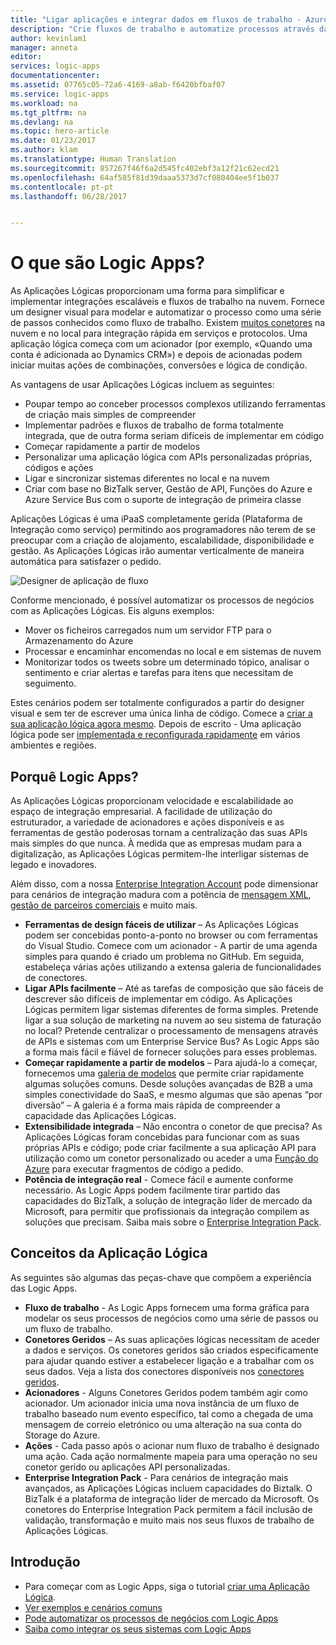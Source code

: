 ```yaml
---
title: "Ligar aplicações e integrar dados em fluxos de trabalho - Azure Logic Apps | Microsoft Docs"
description: "Crie fluxos de trabalho e automatize processos através da ligação de aplicações e da integração de dados com o Azure Logic Apps."
author: kevinlam1
manager: anneta
editor: 
services: logic-apps
documentationcenter: 
ms.assetid: 07765c05-72a6-4169-a8ab-f6420bfbaf07
ms.service: logic-apps
ms.workload: na
ms.tgt_pltfrm: na
ms.devlang: na
ms.topic: hero-article
ms.date: 01/23/2017
ms.author: klam
ms.translationtype: Human Translation
ms.sourcegitcommit: 857267f46f6a2d545fc402ebf3a12f21c62ecd21
ms.openlocfilehash: 64af585f81d39daaa5373d7cf080404ee5f1b037
ms.contentlocale: pt-pt
ms.lasthandoff: 06/28/2017


---
```

<a id="what-are-logic-apps" class="xliff"></a>

# O que são Logic Apps?
As Aplicações Lógicas proporcionam uma forma para simplificar e implementar integrações escaláveis e fluxos de trabalho na nuvem. Fornece um designer visual para modelar e automatizar o processo como uma série de passos conhecidos como fluxo de trabalho.  Existem [muitos conetores](../connectors/apis-list.md) na nuvem e no local para integração rápida em serviços e protocolos.  Uma aplicação lógica começa com um acionador (por exemplo, «Quando uma conta é adicionada ao Dynamics CRM») e depois de acionadas podem iniciar muitas ações de combinações, conversões e lógica de condição.

As vantagens de usar Aplicações Lógicas incluem as seguintes:  

* Poupar tempo ao conceber processos complexos utilizando ferramentas de criação mais simples de compreender
* Implementar padrões e fluxos de trabalho de forma totalmente integrada, que de outra forma seriam difíceis de implementar em código
* Começar rapidamente a partir de modelos
* Personalizar uma aplicação lógica com APIs personalizadas próprias, códigos e ações
* Ligar e sincronizar sistemas diferentes no local e na nuvem
* Criar com base no BizTalk server, Gestão de API, Funções do Azure e Azure Service Bus com o suporte de integração de primeira classe

Aplicações Lógicas é uma iPaaS completamente gerida (Plataforma de Integração como serviço) permitindo aos programadores não terem de se preocupar com a criação de alojamento, escalabilidade, disponibilidade e gestão.  As Aplicações Lógicas irão aumentar verticalmente de maneira automática para satisfazer o pedido.

![Designer de aplicação de fluxo](media/logic-apps-what-are-logic-apps/LogicAppCapture2.png)

Conforme mencionado, é possível automatizar os processos de negócios com as Aplicações Lógicas. Eis alguns exemplos:  

* Mover os ficheiros carregados num um servidor FTP para o Armazenamento do Azure
* Processar e encaminhar encomendas no local e em sistemas de nuvem
* Monitorizar todos os tweets sobre um determinado tópico, analisar o sentimento e criar alertas e tarefas para itens que necessitam de seguimento.

Estes cenários podem ser totalmente configurados a partir do designer visual e sem ter de escrever uma única linha de código. Comece a [criar a sua aplicação lógica agora mesmo][create].  Depois de escrito - Uma aplicação lógica pode ser [implementada e reconfigurada rapidamente](../logic-apps/logic-apps-create-deploy-template.md) em vários ambientes e regiões.

<a id="why-logic-apps" class="xliff"></a>

## Porquê Logic Apps?
As Aplicações Lógicas proporcionam velocidade e escalabilidade ao espaço de integração empresarial.  A facilidade de utilização do estruturador, a variedade de acionadores e ações disponíveis e as ferramentas de gestão poderosas tornam a centralização das suas APIs mais simples do que nunca.  À medida que as empresas mudam para a digitalização, as Aplicações Lógicas permitem-lhe interligar sistemas de legado e inovadores.

Além disso, com a nossa [Enterprise Integration Account][biztalk] pode dimensionar para cenários de integração madura com a potência de [mensagem XML][xml], [gestão de parceiros comerciais][tpm] e muito mais.

* **Ferramentas de design fáceis de utilizar** – As Aplicações Lógicas podem ser concebidas ponto-a-ponto no browser ou com ferramentas do Visual Studio. Comece com um acionador - A partir de uma agenda simples para quando é criado um problema no GitHub. Em seguida, estabeleça várias ações utilizando a extensa galeria de funcionalidades de conectores.
* **Ligar APIs facilmente** – Até as tarefas de composição que são fáceis de descrever são difíceis de implementar em código. As Aplicações Lógicas permitem ligar sistemas diferentes de forma simples. Pretende ligar a sua solução de marketing na nuvem ao seu sistema de faturação no local? Pretende centralizar o processamento de mensagens através de APIs e sistemas com um Enterprise Service Bus? As Logic Apps são a forma mais fácil e fiável de fornecer soluções para esses problemas.
* **Começar rapidamente a partir de modelos** – Para ajudá-lo a começar, fornecemos uma [galeria de modelos][templates] que permite criar rapidamente algumas soluções comuns. Desde soluções avançadas de B2B a uma simples conectividade do SaaS, e mesmo algumas que são apenas “por diversão” – A galeria é a forma mais rápida de compreender a capacidade das Aplicações Lógicas.
* **Extensibilidade integrada** – Não encontra o conetor de que precisa? As Aplicações Lógicas foram concebidas para funcionar com as suas próprias APIs e código; pode criar facilmente a sua aplicação API para utilização como um conetor personalizado ou aceder a uma [Função do Azure](https://functions.azure.com) para executar fragmentos de código a pedido. 
* **Potência de integração real** - Comece fácil e aumente conforme necessário. As Logic Apps podem facilmente tirar partido das capacidades do BizTalk, a solução de integração líder de mercado da Microsoft, para permitir que profissionais da integração compilem as soluções que precisam. Saiba mais sobre o [Enterprise Integration Pack](../logic-apps/logic-apps-enterprise-integration-overview.md).

<a id="logic-app-concepts" class="xliff"></a>

## Conceitos da Aplicação Lógica
As seguintes são algumas das peças-chave que compõem a experiência das Logic Apps. 

* **Fluxo de trabalho** - As Logic Apps fornecem uma forma gráfica para modelar os seus processos de negócios como uma série de passos ou um fluxo de trabalho.
* **Conetores Geridos** – As suas aplicações lógicas necessitam de aceder a dados e serviços. Os conetores geridos são criados especificamente para ajudar quando estiver a estabelecer ligação e a trabalhar com os seus dados. Veja a lista dos conectores disponíveis nos [conectores geridos][managedapis].
* **Acionadores** - Alguns Conetores Geridos podem também agir como acionador. Um acionador inicia uma nova instância de um fluxo de trabalho baseado num evento específico, tal como a chegada de uma mensagem de correio eletrónico ou uma alteração na sua conta do Storage do Azure.
* **Ações** - Cada passo após o acionar num fluxo de trabalho é designado uma ação. Cada ação normalmente mapeia para uma operação no seu conetor gerido ou aplicações API personalizadas.
* **Enterprise Integration Pack** - Para cenários de integração mais avançados, as Aplicações Lógicas incluem capacidades do Biztalk. O BizTalk é a plataforma de integração líder de mercado da Microsoft. Os conetores do Enterprise Integration Pack permitem a fácil inclusão de validação, transformação e muito mais nos seus fluxos de trabalho de Aplicações Lógicas.

<a id="getting-started" class="xliff"></a>

## Introdução
* Para começar com as Logic Apps, siga o tutorial [criar uma Aplicação Lógica][create].  
* [Ver exemplos e cenários comuns](../logic-apps/logic-apps-examples-and-scenarios.md)
* [Pode automatizar os processos de negócios com Logic Apps](http://channel9.msdn.com/Events/Build/2016/T694) 
* [Saiba como integrar os seus sistemas com Logic Apps](http://channel9.msdn.com/Events/Build/2016/P462)

[biztalk]: logic-apps-enterprise-integration-accounts.md
[appservice]: ../app-service/app-service-value-prop-what-is.md
[create]: logic-apps-create-a-logic-app.md
[managedapis]: ../connectors/apis-list.md
[tpm]: logic-apps-enterprise-integration-accounts.md
[xml]: logic-apps-enterprise-integration-b2b.md
[templates]: logic-apps-use-logic-app-templates.md


